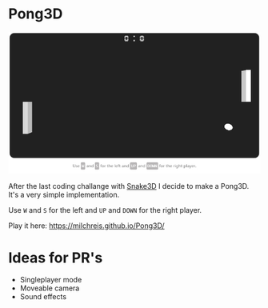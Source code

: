 # Pong3D

![Alt Screenshot](https://github.com/Milchreis/Pong3D/raw/master/screenshot.jpg)

After the last coding challange with [Snake3D](https://milchreis.github.io/Snake3D/) I decide to make a Pong3D. 
It's a very simple implementation.

Use `W` and `S` for the left and `UP` and `DOWN` for the right player.

Play it here: https://milchreis.github.io/Pong3D/

# Ideas for PR's
* Singleplayer mode
* Moveable camera
* Sound effects
